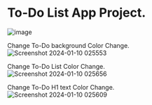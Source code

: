 # To-Do List App Project.

![image](https://github.com/MohdHadi72/TO-DO-List-App-Project/assets/154020781/b5bc8a0a-c678-4305-b278-8d8f07268947)

Change To-Do background Color Change.
![Screenshot 2024-01-10 025553](https://github.com/MohdHadi72/TO-DO-List-App-Project/assets/154020781/bf5524c5-f289-4765-be2c-9becfd4eb98b)


Change To-Do List Color Change.
<br>
![Screenshot 2024-01-10 025656](https://github.com/MohdHadi72/TO-DO-List-App-Project/assets/154020781/78d26c7c-94af-46dd-b129-0cb2f8d08537)


Change To-Do H1 text Color Change.
<br>
![Screenshot 2024-01-10 025609](https://github.com/MohdHadi72/TO-DO-List-App-Project/assets/154020781/8eb8e6c4-3272-46fc-a19d-cda01a9e3f31)
